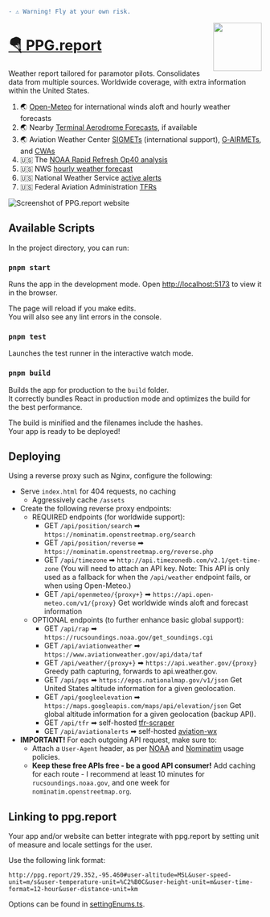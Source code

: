 ```diff
- ⚠️ Warning! Fly at your own risk.
```

<img src="public/favicon-196.png" width="96" align="right">

# [🪂 PPG.report](https://ppg.report)

Weather report tailored for paramotor pilots. Consolidates data from multiple sources. Worldwide coverage, with extra information within the United States.

1. 🌏 [Open-Meteo](https://Open-Meteo.com/) for international winds aloft and hourly weather forecasts
2. 🌏 Nearby [Terminal Aerodrome Forecasts](https://aviationweather.gov/gfa/#taf), if available
3. 🌏 Aviation Weather Center [SIGMETs](https://aviationweather.gov/gfa/#sigmet) (international support), [G‑AIRMETs](https://aviationweather.gov/gfa/#gairmet), and [CWAs](https://aviationweather.gov/gfa/#cwa)
4. 🇺🇸 The [NOAA Rapid Refresh Op40 analysis](https://rucsoundings.noaa.gov/)
5. 🇺🇸 NWS [hourly weather forecast](https://www.weather.gov/documentation/services-web-api)
6. 🇺🇸 National Weather Service [active alerts](https://alerts.weather.gov/cap/us.php?x=1)
7. 🇺🇸 Federal Aviation Administration [TFRs](https://tfr.faa.gov)

![Screenshot of PPG.report website](https://user-images.githubusercontent.com/2166114/166601608-42c74bed-7c87-41ef-bd55-0911b470a9c4.png)

## Available Scripts

In the project directory, you can run:

### `pnpm start`

Runs the app in the development mode.
Open [http://localhost:5173](http://localhost:5173) to view it in the browser.

The page will reload if you make edits.\
You will also see any lint errors in the console.

### `pnpm test`

Launches the test runner in the interactive watch mode.

### `pnpm build`

Builds the app for production to the `build` folder.\
It correctly bundles React in production mode and optimizes the build for the best performance.

The build is minified and the filenames include the hashes.\
Your app is ready to be deployed!

## Deploying

Using a reverse proxy such as Nginx, configure the following:

- Serve `index.html` for 404 requests, no caching
  - Aggressively cache `/assets`
- Create the following reverse proxy endpoints:
  - REQUIRED endpoints (for worldwide support):
    - GET `/api/position/search` ➡ `https://nominatim.openstreetmap.org/search`
    - GET `/api/position/reverse` ➡ `https://nominatim.openstreetmap.org/reverse.php`
    - GET `/api/timezone` ➡ `http://api.timezonedb.com/v2.1/get-time-zone` (You will need to attach an API key. Note: This API is only used as a fallback for when the `/api/weather` endpoint fails, or when using Open-Meteo.)
    - GET `/api/openmeteo/{proxy+}` ➡ `https://api.open-meteo.com/v1/{proxy}` Get worldwide winds aloft and forecast information
  - OPTIONAL endpoints (to further enhance basic global support):
    - GET `/api/rap` ➡ `https://rucsoundings.noaa.gov/get_soundings.cgi`
    - GET `/api/aviationweather` ➡ `https://www.aviationweather.gov/api/data/taf`
    - GET `/api/weather/{proxy+}` ➡ `https://api.weather.gov/{proxy}` Greedy path capturing, forwards to api.weather.gov.
    - GET `/api/pqs` ➡ `https://epqs.nationalmap.gov/v1/json` Get United States altitude information for a given geolocation.
    - GET `/api/googleelevation` ➡ `https://maps.googleapis.com/maps/api/elevation/json` Get global altitude information for a given geolocation (backup API).
    - GET `/api/tfr` ➡ self-hosted [tfr-scraper](https://github.com/aeharding/tfr-scraper)
    - GET `/api/aviationalerts` ➡ self-hosted [aviation-wx](https://github.com/aeharding/aviation-wx)
- **IMPORTANT!** For each outgoing API request, make sure to:
  - Attach a `User-Agent` header, as per [NOAA](https://www.weather.gov/documentation/services-web-api) and [Nominatim](https://operations.osmfoundation.org/policies/nominatim/) usage policies.
  - **Keep these free APIs free - be a good API consumer!** Add caching for each route - I recommend at least 10 minutes for `rucsoundings.noaa.gov`, and one week for `nominatim.openstreetmap.org`.

## Linking to ppg.report

Your app and/or website can better integrate with ppg.report by setting unit of measure and locale settings for the user.

Use the following link format:

```
http://ppg.report/29.352,-95.460#user-altitude=MSL&user-speed-unit=m/s&user-temperature-unit=%C2%B0C&user-height-unit=m&user-time-format=12-hour&user-distance-unit=km
```

Options can be found in [settingEnums.ts](./src/features/rap/extra/settings/settingEnums.ts).
